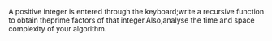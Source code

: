 A positive integer is entered through the keyboard;write a recursive function to obtain theprime factors of that integer.Also,analyse the time and space complexity of your algorithm.